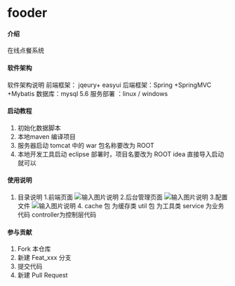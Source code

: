 # fooder

#### 介绍
在线点餐系统

#### 软件架构
软件架构说明 
前端框架： jqeury+ easyui
后端框架：Spring +SpringMVC +Mybatis
数据库：mysql 5.6
服务部署 ：linux / windows

#### 启动教程

1. 初始化数据脚本
2. 本地maven 编译项目
3. 服务器启动  tomcat 中的 war 包名称要改为 ROOT
4. 本地开发工具启动 eclipse 部署时，项目名要改为 ROOT
   idea 直接导入启动就可以

#### 使用说明

1. 目录说明
   1.前端页面
       ![输入图片说明](https://images.gitee.com/uploads/images/2019/0326/180605_c8197be2_2182950.jpeg "1553594720(1).jpg")
   2.后台管理页面
    ![输入图片说明](https://images.gitee.com/uploads/images/2019/0326/180749_0ecb85ad_2182950.jpeg "1553594853(1).jpg")
   3.配置文件 
    ![输入图片说明](https://images.gitee.com/uploads/images/2019/0326/180805_c9659b42_2182950.jpeg "1553594834(1).jpg")
   4. cache 包 为缓存类
      util 包 为工具类
      service 为业务代码
      controller为控制层代码
#### 参与贡献

1. Fork 本仓库
2. 新建 Feat_xxx 分支
3. 提交代码
4. 新建 Pull Request
